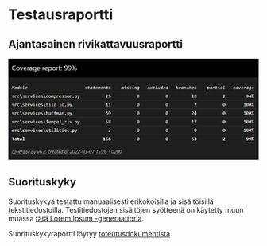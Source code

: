 # Testausraportti

## Ajantasainen rivikattavuusraportti

![kuva](https://github.com/Juboskar/pakkausalgoritmit/blob/main/dokumentaatio/kuvat/coverage-2022-03-07.png)

## Suorituskyky

Suorituskykyä testattu manuaalisesti erikokoisilla ja sisältöisillä tekstitiedostoilla. 
Testitiedostojen sisältöjen syötteenä on käytetty muun muassa [tätä Lorem Ipsum -generaattoria](https://lipsum.com/).

Suorituskykyraportti löytyy [toteutusdokumentista](https://github.com/Juboskar/pakkausalgoritmit/blob/main/dokumentaatio/toteutusdokumentti.md).
